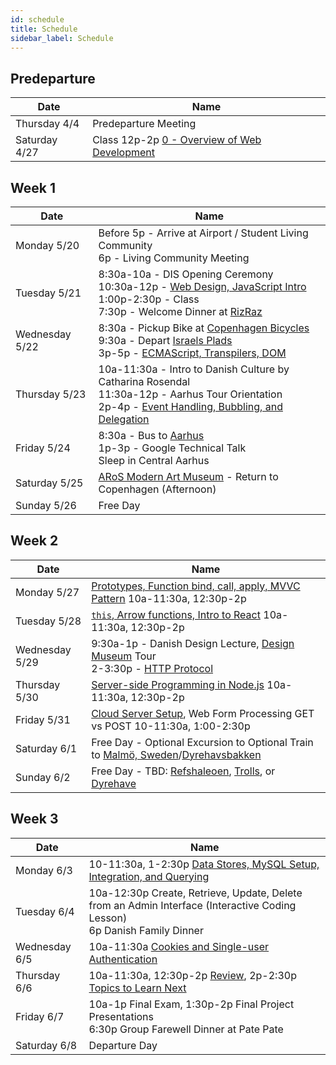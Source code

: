 ```yaml
---
id: schedule
title: Schedule
sidebar_label: Schedule
---
```


## Predeparture

| Date            | Name                                                                               |
|-----------------|------------------------------------------------------------------------------------|
| Thursday 4/4    | Predeparture Meeting                                                               |
| Saturday 4/27   | Class 12p-2p [0 - Overview of Web Development](/docs/lec0-welcome.pdf)             |

## Week 1

| Date            | Name                                                                                                                  |
|-----------------|-----------------------------------------------------------------------------------------------------------------------|
| Monday 5/20     | Before 5p - Arrive at Airport / Student Living Community<br>6p - Living Community Meeting                             |
| Tuesday 5/21    | 8:30a-10a - DIS Opening Ceremony<br>10:30a-12p - [Web Design, JavaScript Intro]<br>1:00p-2:30p - Class<br>7:30p - Welcome Dinner at [RizRaz]   |
| Wednesday 5/22  | 8:30a - Pickup Bike at [Copenhagen Bicycles]<br>9:30a - Depart [Israels Plads]<br>3p-5p - [ECMAScript, Transpilers, DOM]|
| Thursday 5/23   | 10a-11:30a - Intro to Danish Culture by Catharina Rosendal<br>11:30a-12p - Aarhus Tour Orientation<br>2p-4p - [Event Handling, Bubbling, and Delegation]   |
| Friday 5/24     | 8:30a - Bus to [Aarhus]<br>1p-3p - Google Technical Talk<br>Sleep in Central Aarhus                                |
| Saturday 5/25   | [ARoS Modern Art Museum] - Return to Copenhagen (Afternoon)                                                           |
| Sunday 5/26     | Free Day                                                                                                              |

[Web Design, JavaScript Intro]: /docs/lec1-design-javascript.pdf
[ECMAScript, Transpilers, DOM]: /docs/lec2-dom.pdf
[Event Handling, Bubbling, and Delegation]: /docs/lec3-events.pdf
[RizRaz]: https://www.rizraz.dk/mad/
[Copenhagen Bicycles]: https://www.google.dk/maps/place/Copenhagen+Bicycles+ApS/@55.6789204,12.5906762,17z/data=!3m1!4b1!4m5!3m4!1s0x4652533cc53a03c1:0x1676a21c46d4658!8m2!3d55.6789174!4d12.5928649?hl=en&shorturl=1
[Israels Plads]: https://www.google.com/maps/place/Israels+Plads/@55.6829302,12.5688172,15z/data=!4m5!3m4!1s0x0:0x852f35f833ec206b!8m2!3d55.6829302!4d12.5688172
[Aarhus]: https://en.wikipedia.org/wiki/Aarhus
[ARoS Modern Art Museum]: https://en.aros.dk/

## Week 2

| Date            | Name                                                                                 |
|-----------------|--------------------------------------------------------------------------------------|
| Monday 5/27     | [Prototypes, Function bind, call, apply, MVVC Pattern] 10a-11:30a, 12:30p-2p         |
| Tuesday 5/28    | [`this`, Arrow functions, Intro to React] 10a-11:30a, 12:30p-2p                      |
| Wednesday 5/29  | 9:30a-1p - Danish Design Lecture, [Design Museum] Tour<br>2-3:30p - [HTTP Protocol]  |
| Thursday 5/30   | [Server-side Programming in Node.js] 10a-11:30a, 12:30p-2p                           |
| Friday 5/31     | [Cloud Server Setup], Web Form Processing GET vs POST 10-11:30a, 1:00-2:30p          |
| Saturday 6/1    | Free Day - Optional Excursion to Optional Train to [Malmö, Sweden]/[Dyrehavsbakken]  |
| Sunday 6/2      | Free Day - TBD: [Refshaleoen], [Trolls], or [Dyrehave]                               |

[Prototypes, Function bind, call, apply, MVVC Pattern]: /docs/lec4-prototypes-bind-call-apply.pdf
[`this`, Arrow functions, Intro to React]: /docs/lec5-this-arrow-functions-react.pdf
[HTTP Protocol]: /docs/lec6-http-protocol.pdf
[Server-side Programming in Node.js]: /docs/lec7-server-side-node.pdf
[Cloud Server Setup]: /docs/lec8-aws-server-setup.pdf

[Malmö, Sweden]: https://en.wikipedia.org/wiki/Malm%C3%B6
[Design Museum]: https://designmuseum.dk/en/
[Refshaleoen]: https://www.nytimes.com/2019/03/29/travel/copenhagen-refshaleoen.html
[Dyrehave]: https://en.wikipedia.org/wiki/J%C3%A6gersborg_Dyrehave
[Dyrehavsbakken]: https://en.wikipedia.org/wiki/Dyrehavsbakken
[Trolls]: https://thomasdambo.com/works/forgotten-giants/

## Week 3

| Date            | Name                                                                             |
|-----------------|----------------------------------------------------------------------------------|
| Monday 6/3      | 10-11:30a, 1-2:30p [Data Stores, MySQL Setup, Integration, and Querying]         |
| Tuesday 6/4     | 10a-12:30p Create, Retrieve, Update, Delete from an Admin Interface (Interactive Coding Lesson)<br>6p Danish Family Dinner|
| Wednesday 6/5   | 10a-11:30a [Cookies and Single-user Authentication]                              |
| Thursday 6/6    | 10a-11:30a, 12:30p-2p [Review], 2p-2:30p [Topics to Learn Next]                  |
| Friday 6/7      | 10a-1p Final Exam, 1:30p-2p Final Project Presentations<br>6:30p Group Farewell Dinner at Pate Pate |
| Saturday 6/8    | Departure Day                                                                    |

[Cookies and Single-user Authentication]: /docs/lec11-cookies-authentication.pdf
[Review]: /docs/lec12-review.pdf
[Topics to Learn Next]: /docs/lec13-future-subjects.pdf
[Data Stores, MySQL Setup, Integration, and Querying]: /docs/lec9-data-store.pdf